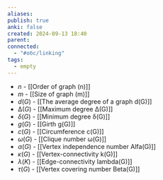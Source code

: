 ```yaml
---
aliases: 
publish: true
anki: false
created: 2024-09-13 18:40
parent: 
connected:
  - "#обс/linking"
tags:
  - empty
---
```


- $n$ - [[Order of graph (n)]]
- $m$ - [[Size of graph (m)]]
- $d(G)$ - [[The average degree of a graph d(G)]]
- $∆(G)$ - [[Maximum degree ∆(G)]]
- $δ(G)$ - [[Minimum degree δ(G)]]
- $g(G)$ -  [[Girth g(G)]]
- $c(G)$ - [[Circumference c(G)]]
- $ω(G)$ - [[Clique number ω(G)]]
- $\alpha(G)$ -  [[Vertex independence number Alfa(G)]] 
- $\kappa(G)$  - [[Vertex-connectivity k(G)]]
- $\lambda(K)$ - [[Edge-connectivity lambda(G)]]
- $\tau(G)$ - [[Vertex covering number Beta(G)]]